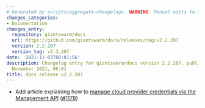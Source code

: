 ```yaml
---
# Generated by scripts/aggregate-changelogs. WARNING: Manual edits to this files will be overwritten.
changes_categories:
- Documentation
changes_entry:
  repository: giantswarm/docs
  url: https://github.com/giantswarm/docs/releases/tag/v2.2.207
  version: 2.2.207
  version_tag: v2.2.207
date: '2021-11-03T08:01:56'
description: Changelog entry for giantswarm/docs version 2.2.207, published on 03
  November 2021, 08:01
title: docs release v2.2.207
---
```


- Add article explaining how to [manage cloud provider credentials via the Management API](https://docs.giantswarm.io/ui-api/management-api/credentials/) ([#1178](https://github.com/giantswarm/docs/pull/1178))
